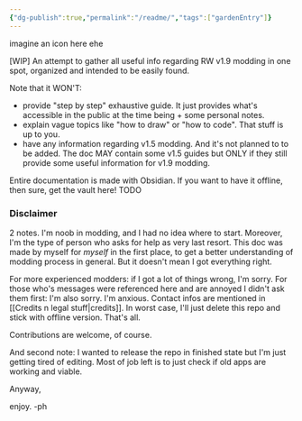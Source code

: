 ```yaml
---
{"dg-publish":true,"permalink":"/readme/","tags":["gardenEntry"]}
---
```


imagine an icon here ehe

\[WIP] An attempt to gather all useful info regarding RW v1.9 modding in one spot, organized and intended to be easily found.

Note that it WON'T:
 - provide "step by step" exhaustive guide. It just provides what's accessible in the public at the time being + some personal notes.
 - explain vague topics like "how to draw" or "how to code". That stuff is up to you.
 - have any information regarding v1.5 modding. And it's not planned to to be added. The doc MAY contain some v1.5 guides but ONLY if they still provide some useful information for v1.9 modding.

Entire documentation is made with Obsidian. If you want to have it offline, then sure, get the vault here! TODO
### Disclaimer

2 notes.
I'm noob in modding, and I had no idea where to start. Moreover, I'm the type of person who asks for help as very last resort. This doc was made by myself for *myself* in the first place, to get a better understanding of modding process in general. 
But it doesn't mean I got everything right. 

For more experienced modders: if I got a lot of things wrong, I'm sorry. 
For those who's messages were referenced here and are annoyed I didn't ask them first: I'm also sorry. I'm anxious. 
Contact infos are mentioned in [[Credits n legal stuff\|credits]]. 
In worst case, I'll just delete this repo and stick with offline version. That's all.

Contributions are welcome, of course. 

And second note: I wanted to release the repo in finished state but I'm just getting tired of editing. Most of job left is to just check if old apps are working and viable. 



Anyway,

enjoy. 
-ph